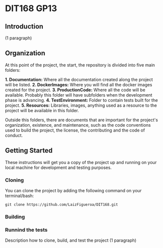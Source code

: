 # DIT168 GP13

## Introduction
(1 paragraph)


## Organization
At this point of the project, the start, the repository is divided into five main folders: 

**1. Documentation:** Where all the documentation created along the project will be listed. 
**2. DockerImages:** Where you will find all the docker images created for the project.
**3. ProductionCode:** Where all the code will be available. Probably this folder will have subfolders when the development phase is advancing.
**4. TestEnvironment:** Folder to contain tests built for the project.
**5. Resources:** Libraries, images, anything used as a resource to the project will be available in this folder.

Outside this folders, there are documents that are important for the project's organization, existence, and maintenance, such as the code conventions used to build the project, the license, the contributing and the code of conduct.

## Getting Started
These instructions will get you a copy of the project up and running on your local machine for development and testing purposes.

### Cloning
You can clone the project by adding the following command on your terminal/bash:
```
git clone https://github.com/LaizFigueroa/DIT168.git
```
### Building


### Runnind the tests

Description how to clone, build, and test the project (1 paragraph)
